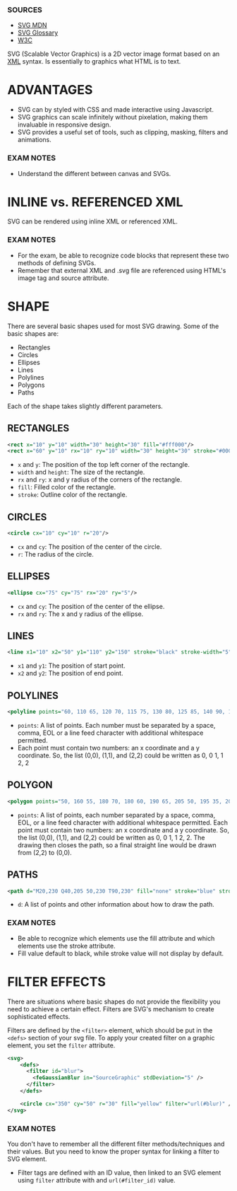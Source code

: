### SOURCES
- [SVG MDN](https://developer.mozilla.org/en-US/docs/Web/SVG/Tutorial/Introduction)
- [SVG Glossary](https://developer.mozilla.org/en-US/docs/Glossary/SVG)
- [W3C](https://www.w3.org/Graphics/SVG/IG/resources/svgprimer.html)

SVG (Scalable Vector Graphics) is a 2D vector image format based on an [XML](https://developer.mozilla.org/en-US/docs/Glossary/XML) syntax.
Is essentially to graphics what HTML is to text.

# ADVANTAGES
- SVG can by styled with CSS and made interactive using Javascript.
- SVG graphics can scale infinitely without pixelation, making them invaluable in responsive design.
- SVG provides a useful set of tools, such as clipping, masking, filters and animations.

### EXAM NOTES

- Understand the different between canvas and SVGs.

# INLINE vs. REFERENCED XML

SVG can be rendered using inline XML or referenced XML.
### EXAM NOTES
- For the exam, be able to recognize code blocks that represent these two methods of defining SVGs.
- Remember that external XML and .svg file are referenced using HTML's image tag and source attribute.

# SHAPE

There are several basic shapes used for most SVG drawing.
Some of the basic shapes are:
- Rectangles
- Circles
- Ellipses
- Lines
- Polylines
- Polygons
- Paths

Each of the shape takes slightly different parameters.

## RECTANGLES

```xml
<rect x="10" y="10" width="30" height="30" fill="#fff000"/>
<rect x="60" y="10" rx="10" ry="10" width="30" height="30" stroke="#000fff"/>
```

- `x` and `y`: The position of the top left corner of the rectangle.
- `width` and `height`: The size of the rectangle.
- `rx` and `ry`: x and y radius of the corners of the rectangle.
- `fill`: Filled color of the rectangle.
- `stroke`: Outline color of the rectangle.

## CIRCLES

```xml
<circle cx="10" cy="10" r="20"/>
```

- `cx` and `cy`: The position of the center of the circle.
- `r`: The radius of the circle.

## ELLIPSES

```xml
<ellipse cx="75" cy="75" rx="20" ry="5"/>
```

- `cx` and `cy`: The position of the center of the ellipse.
- `rx` and `ry`: The x and y radius of the ellipse.

## LINES

```xml
<line x1="10" x2="50" y1="110" y2="150" stroke="black" stroke-width="5"/>
```

- `x1` and `y1`: The position of start point.
- `x2` and `y2`: The position of end point.

## POLYLINES

```xml
<polyline points="60, 110 65, 120 70, 115 75, 130 80, 125 85, 140 90, 135 95, 150 100, 145"/>
```

- `points`: A list of points. Each number must be separated by a space, comma, EOL or a line feed character with additional whitespace permitted.
- Each point must contain two numbers: an x coordinate and a y coordinate. So, the list (0,0), (1,1), and (2,2) could be written as 0, 0 1, 1 2, 2

## POLYGON

```xml
<polygon points="50, 160 55, 180 70, 180 60, 190 65, 205 50, 195 35, 205 40, 190 30, 180 45, 180"/>
```

- `points`: A list of points, each number separated by a space, comma, EOL, or a line feed character with additional whitespace permitted. Each point must contain two numbers: an x coordinate and a y coordinate. So, the list (0,0), (1,1), and (2,2) could be written as 0, 0 1, 1 2, 2. The drawing then closes the path, so a final straight line would be drawn from (2,2) to (0,0).

## PATHS

```xml
<path d="M20,230 Q40,205 50,230 T90,230" fill="none" stroke="blue" stroke-width="5"/>
```

- `d`: A list of points and other information about how to draw the path.


### EXAM NOTES

- Be able to recognize which elements use the fill attribute and which elements use the stroke attribute.
- Fill value default to black, while stroke value will not display by default.

# FILTER EFFECTS

There are situations where basic shapes do not provide the flexibility you need to achieve a certain effect. Filters are SVG's mechanism to create sophisticated effects.

Filters are defined by the `<filter>` element, which should be put in the `<defs>` section of your svg file. To apply your created filter on a graphic element, you set the `filter` attribute.

```xml
<svg>
	<defs>
	  <filter id="blur">
	    <feGaussianBlur in="SourceGraphic" stdDeviation="5" />
	  </filter>
	</defs>

	<circle cx="350" cy="50" r="30" fill="yellow" filter="url(#blur)" />
</svg>
```

### EXAM NOTES

You don't have to remember all the different filter methods/techniques and their values. But you need to know the proper syntax for linking a filter to SVG element.
- Filter tags are defined with an ID value, then linked to an SVG element using `filter` attribute with and `url(#filter_id)` value.